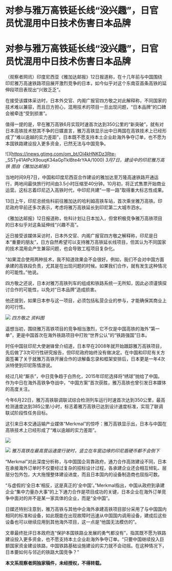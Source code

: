 # 对参与雅万高铁延长线“没兴趣”，日官员忧混用中日技术伤害日本品牌

# 对参与雅万高铁延长线“没兴趣”，日官员忧混用中日技术伤害日本品牌

（观察者网讯）印度尼西亚《雅加达邮报》12日报道称，在十几年前与中国围绕印尼雅万高速铁路项目展开激烈竞争的日本，如今似乎对这个东南亚首条高铁的延伸段项目表现出“兴致乏乏”。

在接受该媒体采访时，日本外交官、内阁广报官四方敬之对此解释称，不同国家的技术难以兼容，而且日方担心，混用技术的项目一旦出现问题，“日本品牌”的口碑会被牵连“受到损害”。

值得一提的是，早在雅万高铁6月实现时速首次达到350公里的“新突破”，就有对日本高铁技术怒其不争的日媒直言，雅万高铁显示出中日两国在高铁技术上已经形成了“难以逾越的实力差距”，日本既不愿支持本土企业赴海外争夺订单，也不愿为本国铁路建设投入更多资金，已然无法与中国竞争。

![](https://inews.gtimg.com/om_bt/OI4kHNKDz3Rte-
_SSTy41AtPcX9ouqK34aGpTkIBte4rYAA/1000) _3月7日，建设中的印尼雅万高铁 图自《雅加达邮报》_

当地时间9月7日，中国和印度尼西亚合作建设的雅加达至万隆高速铁路开通运行，两地间最快旅行时间由3.5小时压缩至40分钟。10月初，将正式售票开始商业运营。这标志着印尼迈入高铁时代，中印尼共建"一带一路"取得重大标志性成果。

13日上午，印尼总统佐科前往雅加达的哈利姆高铁车站，首次乘坐雅万高铁。印尼政府早前还多次表示，考虑将雅万高铁延长到印尼第二大城市泗水。

《雅加达邮报》12日报道称，佐科计划让日本加入，但曾积极竞争雅万高铁项目的日本似乎对这条延伸线“兴趣不高”。

近日接受该媒体采访时，日本外交官、内阁广报官四方敬之解释称，印尼是日本“重要的朋友”，日方自然希望可以支持雅万高铁延长线项目，但其认为不同国家的技术混用会产生兼容问题，也会导致工程项目复杂化。

“如果混合使用两种技术，我不知道效果会不会很好。例如，我们不会对中国方面承建的高铁段负责，尤其是在出现问题的时候。如果我们合作，就有发生这种情况的可能性。”他说。

四方敬之还说，日本对雅万高铁列车的组成和铁路系统一无所知，因此必须谨慎探讨合作的可能性，以免对“日本品牌”造成损害。

他还提到，如果日本参与这一项目，必须包括私营企业的参与，才能确保其商业上的可行性。

![](https://inews.gtimg.com/om_bt/OZC2gXsWWP2GyObJkCAGRA_xTTt_md-8tpMQfJUhTVjCYAA/1000)
_四方敬之 资料图_

遥想当初，围绕雅万高铁项目的竞争相当激烈，它不仅是中国高铁的海外“第一单”，更是中国首次在海外铁路项目中打败“世界公认”的“铁路强国”日本。

时任中国驻印尼大使谢锋曾介绍道，日本早在2008年就开始跟踪雅万高铁项目，先后做了3次可行性研究报告，但印尼政府始终没有做决定。在中国和印尼有关方面签署了关于就雅万高铁开展合作的谅解备忘录和框架安排后，日本更是一年4次派特使到印尼陈情游说。

经过几轮“厮杀”，中日竞争趋于白热化，2015年印尼选择将“绣球”抛给了中国。作为中日在海外高铁争夺战中，“中国方案”首次获胜，雅万高铁也曾引发日本媒体的高度关注。

今年6月22日，雅万高铁联调联试综合检测列车运行时速首次达到350公里，最高检测速度达到385公里/小时，标志着雅万高铁已达到设计速度标准，实现了联调联试阶段性任务目标。

这引来日本交通运输产业媒体“Merkmal”的惊呼：雅万高铁显示出，日本与中国在高铁技术上已经形成了“难以逾越的实力差距”。

![](https://inews.gtimg.com/om_bt/Oy5N8Uwhw3pzwflXpZ5oPAM2IWuHFAVNul6NsxdkZLEMcAA/1000)

![](https://inews.gtimg.com/om_bt/O4GPVYKerRf-4ZOU7SCSjnOWQ-Y5d3mEFOFVhoyz7EQwUAA/1000)
_雅万高铁在最高营运速度行驶时，竖立在车窗边缘的印尼盾硬币都不会倒下_

“Merkmal”对此深度分析称，与中国国企背靠政府，通力合作高效建设不同，日本在承接海外订单时不仅要经过复杂的招标设计过程，各承建企业还会相互倾轧、层层分包外包，大大拖慢整体建设进度，而且日本国内的设备制造商也屈指可数。

“与虚假的‘全日本’相反，这是真正的‘全中国’。”Merkmal指出，中国从政府到承建企业“集中力量办大事”的上下通力合作是项目成功的关键，日本企业在海外订单竞争中面对的并不是某一家具体的企业，而是“全中国”。

日媒还特别注意到，雅万高铁与其他中企海外承建高铁项目部分采用了与中国国内相同的标准和设备，如此既能在出现故障时迅速从中国国内调用设备，建成后这些设备也可以继续应用到其他海外项目，这一点是“他国无法模仿的”。

文章最终批评日本政府连“保护本国铁路业发展的勇气都没有”，指其既不愿为铁路建设投入更多资金，也不愿支持本土企业赴海外争夺订单。“只要中国继续投入巨额国家资金建设铁路，中国铁路基础设施建设的实力就不会动摇。在这种情况下，日本要如何与邻近的铁路大国竞争？”

**本文系观察者网独家稿件，未经授权，不得转载。**

